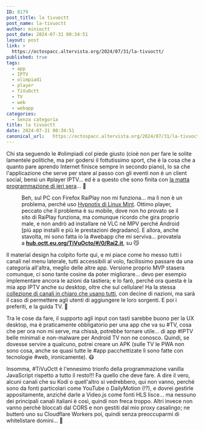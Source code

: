 ```yaml
---
ID: 8179
post_title: la tivuoctt
post_name: la-tivuoctt
author: minioctt
post_date: 2024-07-31 00:34:51
layout: post
link: >
  https://octospacc.altervista.org/2024/07/31/la-tivuoctt/
published: true
tags:
  - app
  - IPTV
  - olimpiadi
  - player
  - TiVuOctt
  - TV
  - web
  - webapp
categories:
  - Senza categoria
title: la tivuoctt
date: 2024-07-31 00:34:51
canonical_url:   https://octospacc.altervista.org/2024/07/31/la-tivuoctt/
---
```

<!-- wp:paragraph -->
<p>Chi sta seguendo le #olimpiadi col piede giusto (cioè non per fare le solite lamentele politiche, ma per godersi il fottutissimo sport, che è la cosa che a quanto pare aprendo Internet finisce sempre in secondo piano), lo sa che l'applicazione che serve per stare al passo con gli eventi non è un client social, bensì un #player IPTV... ed è a questo che sono finita con <a href="/microblog-mirror/2024/07/30/ok-la-pazzia-e-fatta/">la matta programmazione di ieri sera</a>... 🤫️</p>
<!-- /wp:paragraph -->

<!-- wp:paragraph -->
<p></p>
<!-- /wp:paragraph -->

<!-- wp:image {"id":8180,"sizeSlug":"full","linkDestination":"none"} -->
<figure class="wp-block-image size-full"><img src="{{site.cdnurl}}/assets/uploads/2024/07/image-11.png" alt="" class="wp-image-8180"/><figcaption class="wp-element-caption">Beh, sul PC con Firefox RaiPlay non mi funziona... ma lì non è un problema, perché uso <a href="https://github.com/linuxmint/hypnotix">Hypnotix di Linux Mint</a>. Ottimo player, peccato che il problema è su mobile, dove non ho provato se il sito di RaiPlay funziona, ma comunque ricordo che gira proprio male, e non andrò ad installare né VLC né MPV perché Android [più app installi e più le prestazioni degradano]. E allora, anche stavolta, mi sono fatta io la #webapp che mi serviva... provatela a <a href="https://hub.octt.eu.org/TiVuOcto/#/0/Rai2.it"><strong>hub.octt.eu.org/TiVuOcto/#/0/Rai2.it</strong></a>, su 😼️</figcaption></figure>
<!-- /wp:image -->

<!-- wp:paragraph -->
<p></p>
<!-- /wp:paragraph -->

<!-- wp:paragraph -->
<p>Il material design ha colpito forte qui, e mi piace come ho messo tutti i canali nel menu laterale, tutti accessibili al volo, facilissimo passare da una categoria all'altra, meglio delle altre app. Versione proprio MVP stasera comunque, ci sono tante cosine da poter migliorare... devo per esempio implementare ancora le azioni da tastiera; e lo farò, perché ora questa è la mia app IPTV anche su desktop, oltre che sul cellulare! Ha la stessa <a href="https://github.com/Free-TV/IPTV">collezione di canali in chiaro che usano tutti</a>, con decine di nazioni, ma sarà il caso di permettere agli utenti di aggiungere le loro sorgenti. E poi i preferiti, e la guida TV. 🤭️</p>
<!-- /wp:paragraph -->

<!-- wp:paragraph -->
<p>Tra le cose da fare, il supporto agli input con tasti sarebbe buono per la UX desktop, ma è praticamente obbligatorio per una app che va su #TV, cosa che per ora non mi serve, ma chissà, potrebbe tornare utile... di app #IPTV belle minimali e non-malware per Android TV non ne conosco. Quindi, se dovesse servire a qualcuno, potrei creare un APK (sulle TV le PWA non sono cosa, anche se quasi tutte le #app pacchettizate lì sono fatte con tecnologie #web, ironicamente). 😷️</p>
<!-- /wp:paragraph -->

<!-- wp:paragraph -->
<p>Insomma, #TiVuOctt è l'ennesimo trionfo della programmazione vanilla JavaScript rispetto a tutto il resto!!! Fa quello che deve fare. A dire il vero, alcuni canali che su Kodi o quell'altro si vedrebbero, qui non vanno, perché sono da fonti particolari come YouTube o DailyMotion (!?), e dovrei gestirle appositamente, anziché darle a Video.js come fonti HLS lisce... ma nessuno dei principali canali italiani è così, quindi non freca troppo. Altri invece non vanno perché bloccati dal CORS e non gestiti dal mio proxy casalingo; ne butterò uno su Cloudflare Workers poi, quindi senza preoccuparmi di whitelistare domini... 🙏️</p>
<!-- /wp:paragraph -->